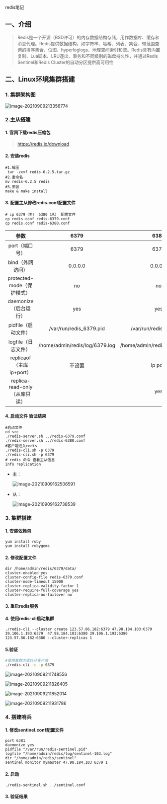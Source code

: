 redis笔记



## 一、介绍

> Redis是一个开源（BSD许可）的内存数据结构存储，用作数据库、缓存和消息代理。Redis提供数据结构，如字符串、哈希、列表、集合、带范围查询的排序集合、位图、hyperloglogs、地理空间索引和流。Redis具有内置复制、Lua脚本、LRU逐出、事务和不同级别的磁盘持久性，并通过Redis Sentinel和Redis Cluster的自动分区提供高可用性



## 二、Linux环境集群搭建

### 1. 集群架构图

![image-20210909213356774](https://raw.githubusercontent.com/coderSpw/notes/master/note_img/image-20210909213356774.png)



### 2.主从搭建

#### 1. 官网下载redis压缩包

> https://redis.io/download

#### 2. 安装redis

```shell
#1.解压
 tar -zxvf redis-6.2.5.tar.gz
#2.重命名
mv redis-6.2.5 redis
#3.安装
make & make install 
```

#### 3. 配置主从修改redis.conf配置文件

```shell
# cp 6379（主） 6380（从） 配置文件
cp redis.conf redis-6379.conf
cp redis.conf redis-6380.conf
```

|              参数              |              6379              |              6380              |
| :----------------------------: | :----------------------------: | :----------------------------: |
|         port（端口号）         |              6379              |              6379              |
|        bind（外网访问）        |            0.0.0.0             |            0.0.0.0             |
|   protected-mode（保护模式）   |               no               |               no               |
|     daemonize（后台运行）      |              yes               |              yes               |
|      pidfile（启动文件）       |    /var/run/redis_6379.pid     |    /var/run/redis_6380.pid     |
|      logfile（日志文件）       | /home/admin/redis/log/6379.log | /home/admin/redis/log/6380.log |
|    replicaof（主库ip+port）    |             不设置             |            ip  port            |
| replica-read-only （从库只读） |                                |              yes               |

#### 4. 启动文件 验证结果

```shell
#启动文件
cd src
./redis-server.sh ../redis-6379.conf
./redis-server.sh ../redis-6380.conf
#客户端进入redis
./redis-cli.sh -p 6379
./redis-cli.sh -p 6379
# redis 命令 查看主从信息
info replication 
```

- 主：

  ![image-20210909162506591](C:/Users/s5536/AppData/Roaming/Typora/typora-user-images/image-20210909162506591.png)

- 从：

  ![image-20210909162738539](https://raw.githubusercontent.com/coderSpw/notes/master/note_img/image-20210909162738539.png)



### 3. 集群搭建

#### 1. 安装依赖包

``` shell
yum install ruby
yum install rubygems
```

#### 2. 修改配置文件

``` shell
dir /home/admin/redis/6379/data/
cluster-enabled yes
cluster-config-file redis-6379.conf
cluster-node-timeout 15000
cluster-replica-validity-factor 1
cluster-require-full-coverage yes
cluster-replica-no-failover no
```

#### 3. 重启redis服务

#### 4. 使用redis-cli启动集群

``` shell
./redis-cli --cluster create 123.57.86.182:6379 47.98.184.103:6379 39.106.1.193:6379  47.98.184.103:6380 39.106.1.193:6380 123.57.86.182:6380 --cluster-replicas 1
```

#### 5.验证

``` sh
#使用集群方式打开客户端
./redis-cli -c -p 6379
```

![image-20210909211748556](https://raw.githubusercontent.com/coderSpw/notes/master/note_img/image-20210909211748556.png)

![image-20210909211826405](https://raw.githubusercontent.com/coderSpw/notes/master/note_img/image-20210909211826405.png)

![image-20210909211852014](https://raw.githubusercontent.com/coderSpw/notes/master/note_img/image-20210909211852014.png)

![image-20210909211931786](https://raw.githubusercontent.com/coderSpw/notes/master/note_img/image-20210909211931786.png)



### 4. 搭建哨兵

#### 1. 修改sentinel.conf配置文件

```shell
port 6381
daemonize yes
pidfile "/var/run/redis-sentinel.pid"
logfile "/home/admin/redis/log/sentinel-103.log"
dir "/home/admin/redis/sentinel"
sentinel monitor mymaster 47.98.184.103 6379 1
```

#### 2. 启动

```shell
./redis-sentinel.sh ../sentinel.conf
```

#### 3. 验证结果